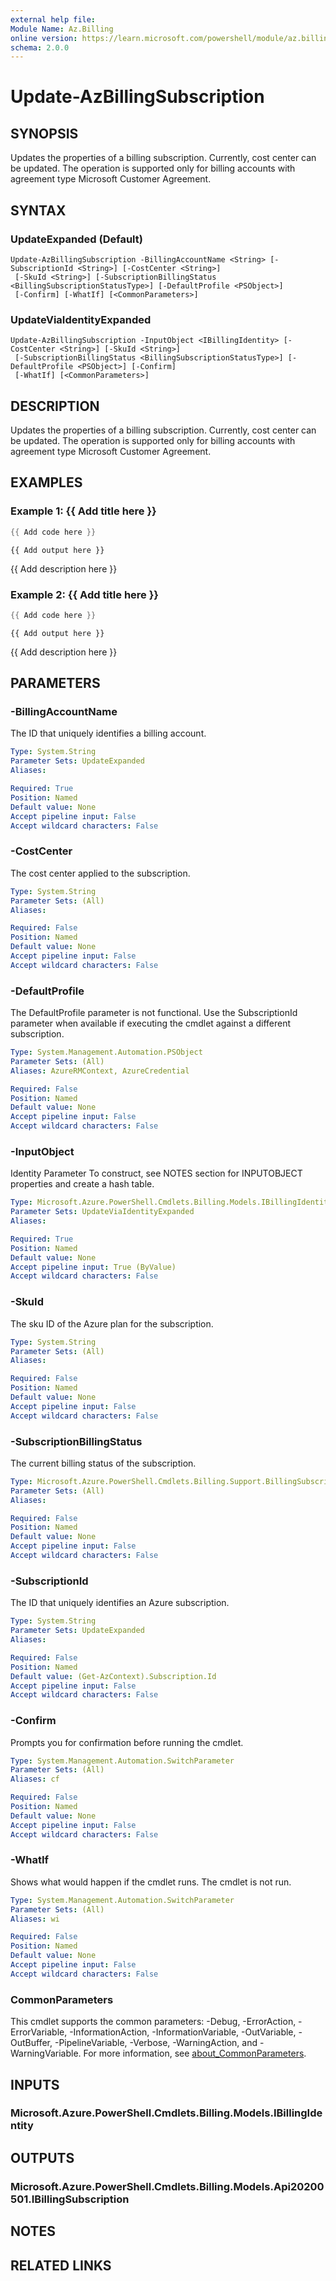 ```yaml
---
external help file:
Module Name: Az.Billing
online version: https://learn.microsoft.com/powershell/module/az.billing/update-azbillingsubscription
schema: 2.0.0
---
```


# Update-AzBillingSubscription

## SYNOPSIS
Updates the properties of a billing subscription.
Currently, cost center can be updated.
The operation is supported only for billing accounts with agreement type Microsoft Customer Agreement.

## SYNTAX

### UpdateExpanded (Default)
```
Update-AzBillingSubscription -BillingAccountName <String> [-SubscriptionId <String>] [-CostCenter <String>]
 [-SkuId <String>] [-SubscriptionBillingStatus <BillingSubscriptionStatusType>] [-DefaultProfile <PSObject>]
 [-Confirm] [-WhatIf] [<CommonParameters>]
```

### UpdateViaIdentityExpanded
```
Update-AzBillingSubscription -InputObject <IBillingIdentity> [-CostCenter <String>] [-SkuId <String>]
 [-SubscriptionBillingStatus <BillingSubscriptionStatusType>] [-DefaultProfile <PSObject>] [-Confirm]
 [-WhatIf] [<CommonParameters>]
```

## DESCRIPTION
Updates the properties of a billing subscription.
Currently, cost center can be updated.
The operation is supported only for billing accounts with agreement type Microsoft Customer Agreement.

## EXAMPLES

### Example 1: {{ Add title here }}
```powershell
{{ Add code here }}
```

```output
{{ Add output here }}
```

{{ Add description here }}

### Example 2: {{ Add title here }}
```powershell
{{ Add code here }}
```

```output
{{ Add output here }}
```

{{ Add description here }}

## PARAMETERS

### -BillingAccountName
The ID that uniquely identifies a billing account.

```yaml
Type: System.String
Parameter Sets: UpdateExpanded
Aliases:

Required: True
Position: Named
Default value: None
Accept pipeline input: False
Accept wildcard characters: False
```

### -CostCenter
The cost center applied to the subscription.

```yaml
Type: System.String
Parameter Sets: (All)
Aliases:

Required: False
Position: Named
Default value: None
Accept pipeline input: False
Accept wildcard characters: False
```

### -DefaultProfile
The DefaultProfile parameter is not functional.
Use the SubscriptionId parameter when available if executing the cmdlet against a different subscription.

```yaml
Type: System.Management.Automation.PSObject
Parameter Sets: (All)
Aliases: AzureRMContext, AzureCredential

Required: False
Position: Named
Default value: None
Accept pipeline input: False
Accept wildcard characters: False
```

### -InputObject
Identity Parameter
To construct, see NOTES section for INPUTOBJECT properties and create a hash table.

```yaml
Type: Microsoft.Azure.PowerShell.Cmdlets.Billing.Models.IBillingIdentity
Parameter Sets: UpdateViaIdentityExpanded
Aliases:

Required: True
Position: Named
Default value: None
Accept pipeline input: True (ByValue)
Accept wildcard characters: False
```

### -SkuId
The sku ID of the Azure plan for the subscription.

```yaml
Type: System.String
Parameter Sets: (All)
Aliases:

Required: False
Position: Named
Default value: None
Accept pipeline input: False
Accept wildcard characters: False
```

### -SubscriptionBillingStatus
The current billing status of the subscription.

```yaml
Type: Microsoft.Azure.PowerShell.Cmdlets.Billing.Support.BillingSubscriptionStatusType
Parameter Sets: (All)
Aliases:

Required: False
Position: Named
Default value: None
Accept pipeline input: False
Accept wildcard characters: False
```

### -SubscriptionId
The ID that uniquely identifies an Azure subscription.

```yaml
Type: System.String
Parameter Sets: UpdateExpanded
Aliases:

Required: False
Position: Named
Default value: (Get-AzContext).Subscription.Id
Accept pipeline input: False
Accept wildcard characters: False
```

### -Confirm
Prompts you for confirmation before running the cmdlet.

```yaml
Type: System.Management.Automation.SwitchParameter
Parameter Sets: (All)
Aliases: cf

Required: False
Position: Named
Default value: None
Accept pipeline input: False
Accept wildcard characters: False
```

### -WhatIf
Shows what would happen if the cmdlet runs.
The cmdlet is not run.

```yaml
Type: System.Management.Automation.SwitchParameter
Parameter Sets: (All)
Aliases: wi

Required: False
Position: Named
Default value: None
Accept pipeline input: False
Accept wildcard characters: False
```

### CommonParameters
This cmdlet supports the common parameters: -Debug, -ErrorAction, -ErrorVariable, -InformationAction, -InformationVariable, -OutVariable, -OutBuffer, -PipelineVariable, -Verbose, -WarningAction, and -WarningVariable. For more information, see [about_CommonParameters](http://go.microsoft.com/fwlink/?LinkID=113216).

## INPUTS

### Microsoft.Azure.PowerShell.Cmdlets.Billing.Models.IBillingIdentity

## OUTPUTS

### Microsoft.Azure.PowerShell.Cmdlets.Billing.Models.Api20200501.IBillingSubscription

## NOTES

## RELATED LINKS

